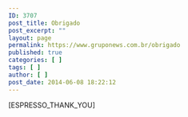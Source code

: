 ```yaml
---
ID: 3707
post_title: Obrigado
post_excerpt: ""
layout: page
permalink: https://www.gruponews.com.br/obrigado
published: true
categories: [ ]
tags: [ ]
author: [ ]
post_date: 2014-06-08 18:22:12
---
```

[ESPRESSO_THANK_YOU]